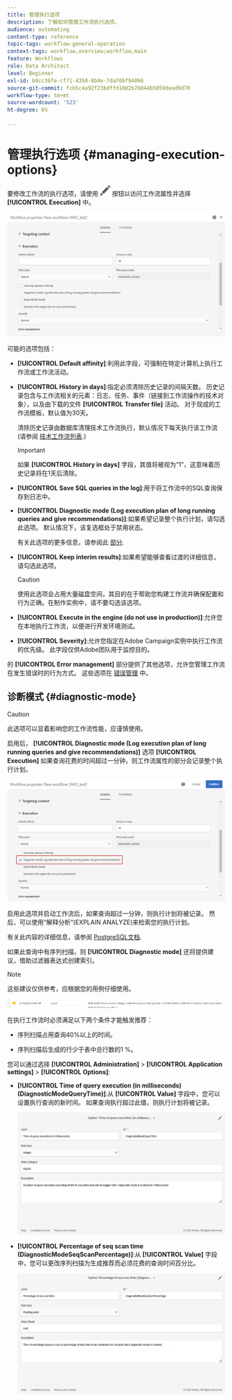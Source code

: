 ```yaml
---
title: 管理执行选项
description: 了解如何管理工作流执行选项。
audience: automating
content-type: reference
topic-tags: workflow-general-operation
context-tags: workflow,overview;workflow,main
feature: Workflows
role: Data Architect
level: Beginner
exl-id: b0cc38fe-cf71-4350-8b4e-7daf0bf94066
source-git-commit: fcb5c4a92f23bdffd1082b7b044b5859dead9d70
workflow-type: tm+mt
source-wordcount: '523'
ht-degree: 6%

---
```


# 管理执行选项 {#managing-execution-options}

要修改工作流的执行选项，请使用 ![](assets/edit_darkgrey-24px.png) 按钮以访问工作流属性并选择 **[!UICONTROL Execution]** 中。

![](assets/wkf_execution_6.png)

可能的选项包括：

* **[!UICONTROL Default affinity]**:利用此字段，可强制在特定计算机上执行工作流或工作流活动。

* **[!UICONTROL History in days]**:指定必须清除历史记录的间隔天数。 历史记录包含与工作流相关的元素：日志、任务、事件（链接到工作流操作的技术对象），以及由下载的文件 **[!UICONTROL Transfer file]** 活动。 对于现成的工作流模板，默认值为30天。

   清除历史记录由数据库清理技术工作流执行，默认情况下每天执行该工作流(请参阅 [技术工作流列表](../../administration/using/technical-workflows.md).)

   >[!IMPORTANT]
   >
   >如果 **[!UICONTROL History in days]** 字段，其值将被视为“1”，这意味着历史记录将在1天后清除。

* **[!UICONTROL Save SQL queries in the log]**:用于将工作流中的SQL查询保存到日志中。

* **[!UICONTROL Diagnostic mode (Log execution plan of long running queries and give recommendations)]**:如果希望记录整个执行计划，请勾选此选项。 默认情况下，该复选框处于禁用状态。

   有关此选项的更多信息，请参阅此 [部分](#diagnostic-mode).

* **[!UICONTROL Keep interim results]**:如果希望能够查看过渡的详细信息，请勾选此选项。

   >[!CAUTION]
   >
   >使用此选项会占用大量磁盘空间，其目的在于帮助您构建工作流并确保配置和行为正确。在制作实例中，请不要勾选该选项。

* **[!UICONTROL Execute in the engine (do not use in production)]**:允许您在本地执行工作流，以便进行开发环境测试。

* **[!UICONTROL Severity]**:允许您指定在Adobe Campaign实例中执行工作流的优先级。 此字段仅供Adobe团队用于监控目的。

的 **[!UICONTROL Error management]** 部分提供了其他选项，允许您管理工作流在发生错误时的行为方式。 这些选项在 [错误管理](../../automating/using/monitoring-workflow-execution.md#error-management) 中。

## 诊断模式 {#diagnostic-mode}

>[!CAUTION]
>
>此选项可以显着影响您的工作流性能，应谨慎使用。

启用后， **[!UICONTROL Diagnostic mode (Log execution plan of long running queries and give recommendations)]** 选项 **[!UICONTROL Execution]** 如果查询花费的时间超过一分钟，则工作流属性的部分会记录整个执行计划。

![](assets/wkf_diagnostic.png)

启用此选项并启动工作流后，如果查询超过一分钟，则执行计划将被记录。 然后，可以使用“解释分析”(EXPLAIN ANALYZE)来检索您的执行计划。

有关此内容的详细信息，请参阅 [PostgreSQL文档](https://www.postgresql.org/docs/9.4/using-explain.html).

如果此查询中有序列扫描，则 **[!UICONTROL Diagnostic mode]** 还将提供建议，借助过滤器表达式创建索引。

>[!NOTE]
>
> 这些建议仅供参考，应根据您的用例仔细使用。

![](assets/wkf_diagnostic_4.png)

在执行工作流时必须满足以下两个条件才能触发推荐：

* 序列扫描占用查询40%以上的时间。

* 序列扫描后生成的行少于表中总行数的1 %。

您可以通过选择 **[!UICONTROL Administration]** > **[!UICONTROL Application settings]** > **[!UICONTROL Options]**:

* **[!UICONTROL Time of query execution (in milliseconds)(DiagnosticModeQueryTime)]**:从 **[!UICONTROL Value]** 字段中，您可以设置执行查询的新时间。 如果查询执行超过此值，则执行计划将被记录。

   ![](assets/wkf_diagnostic_2.png)

* **[!UICONTROL Percentage of seq scan time (DiagnosticModeSeqScanPercentage)]**:从 **[!UICONTROL Value]** 字段中，您可以更改序列扫描为生成推荐而必须花费的查询时间百分比。

   ![](assets/wkf_diagnostic_3.png)
